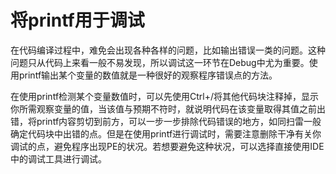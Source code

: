 # 将printf用于调试

在代码编译过程中，难免会出现各种各样的问题，比如输出错误一类的问题。这种问题只从代码上来看一般不易发现，所以调试这一环节在Debug中尤为重要。使用printf输出某个变量的数值就是一种很好的观察程序错误点的方法。

在使用printf检测某个变量数值时，可以先使用Ctrl+/将其他代码块注释掉，显示你所需观察变量的值，当该值与预期不符时，就说明代码在该变量取得其值之前出错，将printf内容剪切到前方，可以一步一步排除代码错误的地方，如同扫雷一般确定代码块中出错的点。但是在使用printf进行调试时，需要注意删除干净有关你调试的点，避免程序出现PE的状况。若想要避免这种状况，可以选择直接使用IDE中的调试工具进行调试。

